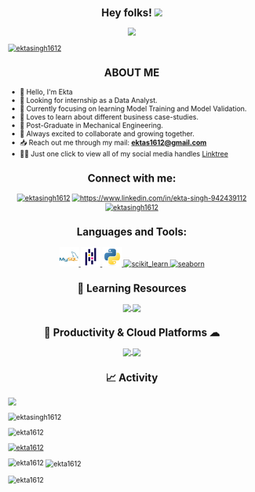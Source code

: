 <h2 align="center">
  Hey folks!
  <img src="https://media.giphy.com/media/hvRJCLFzcasrR4ia7z/giphy.gif" width="28">
</h2>
<!--<h3 align="center">A passionate Data Analyst</h3>-->
<p align="center">
  <a href="https://github.com/EktaSingh1612/readme-typing-svg"><img src="https://readme-typing-svg.herokuapp.com/?lines=I'm%20Ekta;A%20Passionate%20Data%20Analyst;Always%20ready%20to%20learn%20new%20things&font=Fira%20Code&center=true&width=440&height=45&color=f75c7e&vCenter=true&size=22"></a>
</p>

<!-- Social media handles -->
<p align="left"> <a href="https://twitter.com/ektasingh1612" target="blank"><img src="https://img.shields.io/twitter/follow/ektasingh1612?logo=twitter&style=for-the-badge" alt="ektasingh1612" /></a> 
</p>

<!-- About me section-->
<h2 align="center"> ABOUT ME </h2>
<p align="center">
  
  - 👋 Hello, I'm Ekta
  - 🤖 Looking for internship as a Data Analyst.
  - 🧠 Currently focusing on learning Model Training and Model Validation.
  - 🗾 Loves to learn about different business case-studies.
  - 🏫 Post-Graduate in Mechanical Engineering.
  - 🤗 Always excited to collaborate and growing together.
  - 📥 Reach out me through my mail: **ektas1612@gmail.com**
  - 👨‍💻 Just one click to view all of my social media handles [Linktree](https://linktr.ee/EktaSingh1612)
  
</p>

<h2 align="center">Connect with me:</h2>
<p align="center">
<a href="https://twitter.com/ektasingh1612" target="blank"><img align="center" src="https://raw.githubusercontent.com/rahuldkjain/github-profile-readme-generator/master/src/images/icons/Social/twitter.svg" alt="ektasingh1612" height="30" width="40" /></a>
<a href="https://linkedin.com/in/https://www.linkedin.com/in/ekta-singh-942439112" target="blank"><img align="center" src="https://raw.githubusercontent.com/rahuldkjain/github-profile-readme-generator/master/src/images/icons/Social/linked-in-alt.svg" alt="https://www.linkedin.com/in/ekta-singh-942439112" height="30" width="40" /></a>
<a href="https://kaggle.com/ektasingh1612" target="blank"><img align="center" src="https://raw.githubusercontent.com/rahuldkjain/github-profile-readme-generator/master/src/images/icons/Social/kaggle.svg" alt="ektasingh1612" height="30" width="40" /></a>
</p>

<h2 align="center">Languages and Tools:</h2>
<p align="center"> <a href="https://www.mysql.com/" target="_blank" rel="noreferrer"> <img src="https://raw.githubusercontent.com/devicons/devicon/master/icons/mysql/mysql-original-wordmark.svg" alt="mysql" width="40" height="40"/> </a> <a href="https://pandas.pydata.org/" target="_blank" rel="noreferrer"> <img src="https://raw.githubusercontent.com/devicons/devicon/2ae2a900d2f041da66e950e4d48052658d850630/icons/pandas/pandas-original.svg" alt="pandas" width="40" height="40"/> </a> <a href="https://www.python.org" target="_blank" rel="noreferrer"> <img src="https://raw.githubusercontent.com/devicons/devicon/master/icons/python/python-original.svg" alt="python" width="40" height="40"/> </a> <a href="https://scikit-learn.org/" target="_blank" rel="noreferrer"> <img src="https://upload.wikimedia.org/wikipedia/commons/0/05/Scikit_learn_logo_small.svg" alt="scikit_learn" width="40" height="40"/> </a> <a href="https://seaborn.pydata.org/" target="_blank" rel="noreferrer"> <img src="https://seaborn.pydata.org/_images/logo-mark-lightbg.svg" alt="seaborn" width="40" height="40"/> </a> </p>

<h2 align="center"> 🌱 Learning Resources </h2>
<p align="center">
  <a href="https://github.com/EktaSingh1612/img-shields-io">
  <img align="center" src="https://img.shields.io/badge/YouTube-FF0000?style=for-the-badge&logo=youtube&logoColor=white" />
</a>
<a href="https://github.com/EktaSingh1612/img-shields-io">
  <img align="center" src="https://img.shields.io/badge/Kaggle-035a7d?style=for-the-badge&logo=kaggle&logoColor=white" />
</a>
</p>

<!-- Journal and Hosting-->
<h2 align="center"> 📃 Productivity & Cloud Platforms ☁ </h2>
<p align="center">
  <a href="https://github.com/EktaSingh1612/img-shields-io">
  <img align="center" src="https://img.shields.io/badge/Notion-000000?style=for-the-badge&logo=notion&logoColor=white" />
</a>
<a href="https://github.com/EktaSingh1612/img-shields-io">
  <img align="center" src="https://img.shields.io/badge/heroku-%23430098.svg?style=for-the-badge&logo=heroku&logoColor=white" />
</a>
<!--<a href="https://github.com/EktaSingh1612/img-shields-io">
  <img align="center" src="https://github.com/ShruAgarwal/EktaSingh1612-1/blob/main/streamlit_logo.png" width="150"/>
</a>-->
</p>



<h2 align="center">📈 Activity</h2>
<a href="https://github.com/EktaSingh1612/github-readme-activity-graph"> <img align="center" src="https://activity-graph.herokuapp.com/graph?username=EktaSingh1612&theme=material-palenight" /> </a>

<p><img align="center" src="https://github-readme-stats.vercel.app/api/top-langs?username=ektasingh1612&show_icons=true&locale=en&layout=compact" alt="ektasingh1612" /></p>

<p align="left"> <img src="https://komarev.com/ghpvc/?username=ekta1612&label=Profile%20views&color=0e75b6&style=flat" alt="ekta1612" /> </p>

<p align="left"> <a href="https://github.com/ryo-ma/github-profile-trophy"><img src="https://github-profile-trophy.vercel.app/?username=ekta1612" alt="ekta1612" /></a> </p>


<p align="left">
</p>

<p><img align="left" src="https://github-readme-stats.vercel.app/api/top-langs?username=ekta1612&show_icons=true&locale=en&layout=compact" alt="ekta1612" /></p>

<p>&nbsp;<img align="center" src="https://github-readme-stats.vercel.app/api?username=ekta1612&show_icons=true&locale=en" alt="ekta1612" /></p>

<p><img align="center" src="https://github-readme-streak-stats.herokuapp.com/?user=ekta1612&" alt="ekta1612" /></p>
